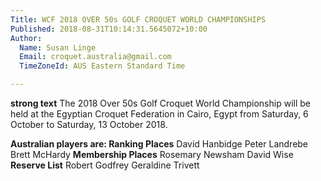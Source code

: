 ```yaml
---
Title: WCF 2018 OVER 50s GOLF CROQUET WORLD CHAMPIONSHIPS
Published: 2018-08-31T10:14:31.5645072+10:00
Author:
  Name: Susan Linge
  Email: croquet.australia@gmail.com
  TimeZoneId: AUS Eastern Standard Time

---
```

**strong text**
The 2018 Over 50s Golf Croquet World Championship will be held at the Egyptian Croquet Federation in Cairo, Egypt from Saturday, 6 October to Saturday, 13 October 2018.

**Australian players are:
Ranking Places**
David Hanbidge
Peter Landrebe
Brett McHardy
**Membership Places**
Rosemary Newsham
David Wise
**Reserve List**
Robert Godfrey
Geraldine Trivett